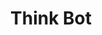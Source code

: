 ---
pid: CH165
title: Think Bot
location_transcription: I don't know
zipcode: '71291'
outside_phl: 'West Monroe LA '
neighborhood: 
age: '29'
age_range: 20-29
instagram: 
image_file_name: CH_165.jpg
proposal_transcription: |-
  -Something that leaves you thinking
  -Probably conservation of water or likewise
topic: Environment
topic_summary: '0'
type: Conceptual
keywords_other: 
credit: ANU
image_labels: 
twitter: 
facebook: 
permalink: "/monuments/ch165/"
layout: item-page
---